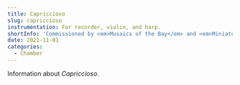 ```yaml
---
title: Capriccioso
slug: capriccioso
instrumentation: For recorder, violin, and harp.
shortInfo: 'Commissioned by <em>Musaics of the Bay</em> and <em>Miniatures: Mauritshuis</em>.'
date: 2021-11-01
categories:
  - Chamber
---
```

Information about _Capriccioso_.

